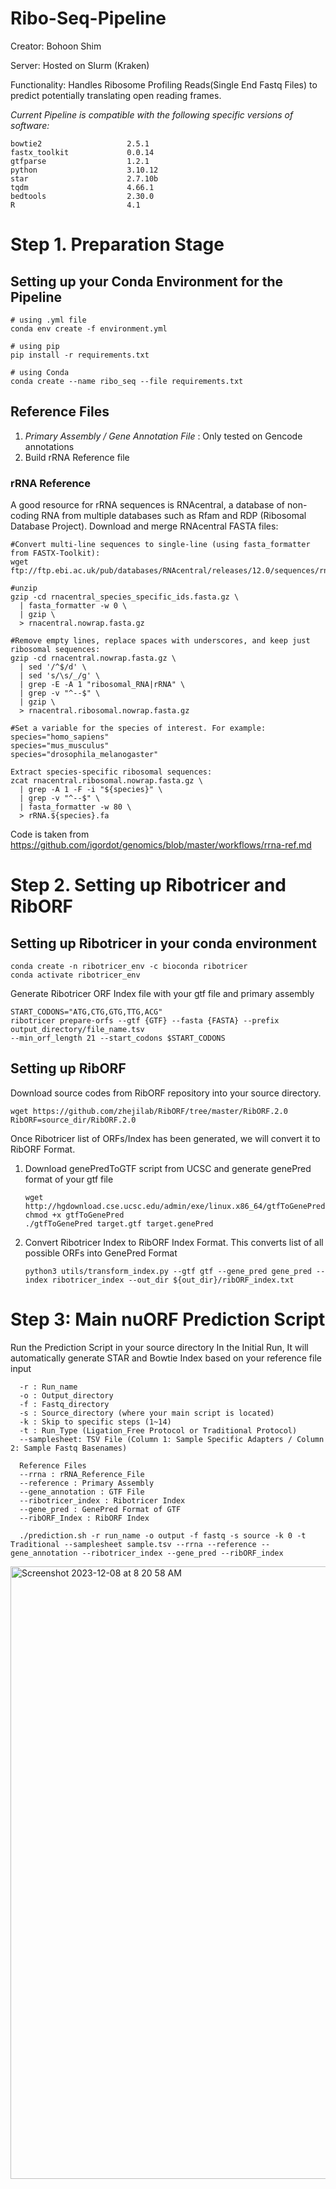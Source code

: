 # Ribo-Seq-Pipeline
Creator: Bohoon Shim 

Server: Hosted on Slurm (Kraken) 

Functionality: Handles Ribosome Profiling Reads(Single End Fastq Files) to predict potentially translating open reading frames. 

*Current Pipeline is compatible with the following specific versions of software:*

```
bowtie2                   2.5.1
fastx_toolkit             0.0.14
gtfparse                  1.2.1
python                    3.10.12 
star                      2.7.10b
tqdm                      4.66.1
bedtools                  2.30.0 
R                         4.1
```

# Step 1. Preparation Stage 

## Setting up your Conda Environment for the Pipeline

```
# using .yml file 
conda env create -f environment.yml

# using pip
pip install -r requirements.txt

# using Conda
conda create --name ribo_seq --file requirements.txt
```

## Reference Files 

  1. *Primary Assembly / Gene Annotation File* : Only tested on Gencode annotations
  2. Build rRNA Reference file

### rRNA Reference 

A good resource for rRNA sequences is RNAcentral, a database of non-coding RNA from multiple databases such as Rfam and RDP (Ribosomal Database Project).
Download and merge RNAcentral FASTA files:

```
#Convert multi-line sequences to single-line (using fasta_formatter from FASTX-Toolkit):
wget ftp://ftp.ebi.ac.uk/pub/databases/RNAcentral/releases/12.0/sequences/rnacentral_species_specific_ids.fasta.gz

#unzip
gzip -cd rnacentral_species_specific_ids.fasta.gz \
  | fasta_formatter -w 0 \
  | gzip \
  > rnacentral.nowrap.fasta.gz

#Remove empty lines, replace spaces with underscores, and keep just ribosomal sequences:
gzip -cd rnacentral.nowrap.fasta.gz \
  | sed '/^$/d' \
  | sed 's/\s/_/g' \
  | grep -E -A 1 "ribosomal_RNA|rRNA" \
  | grep -v "^--$" \
  | gzip \
  > rnacentral.ribosomal.nowrap.fasta.gz

#Set a variable for the species of interest. For example:
species="homo_sapiens"
species="mus_musculus"
species="drosophila_melanogaster"

Extract species-specific ribosomal sequences:
zcat rnacentral.ribosomal.nowrap.fasta.gz \
  | grep -A 1 -F -i "${species}" \
  | grep -v "^--$" \
  | fasta_formatter -w 80 \
  > rRNA.${species}.fa
```
Code is taken from https://github.com/igordot/genomics/blob/master/workflows/rrna-ref.md


# Step 2. Setting up Ribotricer and RibORF

## Setting up Ribotricer in your conda environment 

```
conda create -n ribotricer_env -c bioconda ribotricer
conda activate ribotricer_env
```

Generate Ribotricer ORF Index file with your gtf file and primary assembly

```
START_CODONS="ATG,CTG,GTG,TTG,ACG"
ribotricer prepare-orfs --gtf {GTF} --fasta {FASTA} --prefix output_directory/file_name.tsv
--min_orf_length 21 --start_codons $START_CODONS
```

## Setting up RibORF
Download source codes from RibORF repository into your source directory. 

```
wget https://github.com/zhejilab/RibORF/tree/master/RibORF.2.0
RibORF=source_dir/RibORF.2.0
```

Once Ribotricer list of ORFs/Index has been generated, we will convert it to RibORF Format. 

  1. Download genePredToGTF script from UCSC and generate genePred format of your gtf file
     ```
     wget http://hgdownload.cse.ucsc.edu/admin/exe/linux.x86_64/gtfToGenePred
     chmod +x gtfToGenePred
     ./gtfToGenePred target.gtf target.genePred
     ```
  2. Convert Ribotricer Index to RibORF Index Format. This converts list of all possible ORFs into GenePred Format 
     ```
     python3 utils/transform_index.py --gtf gtf --gene_pred gene_pred --index ribotricer_index --out_dir ${out_dir}/ribORF_index.txt
     ```

# Step 3: Main nuORF Prediction Script 

Run the Prediction Script in your source directory 
In the Initial Run, It will automatically generate STAR and Bowtie Index based on your reference file input 

```
  -r : Run_name
  -o : Output_directory
  -f : Fastq_directory
  -s : Source_directory (where your main script is located)
  -k : Skip to specific steps (1~14) 
  -t : Run_Type (Ligation_Free Protocol or Traditional Protocol)
  --samplesheet: TSV File (Column 1: Sample Specific Adapters / Column 2: Sample Fastq Basenames)

  Reference Files
  --rrna : rRNA_Reference_File
  --reference : Primary Assembly
  --gene_annotation : GTF File
  --ribotricer_index : Ribotricer Index
  --gene_pred : GenePred Format of GTF
  --ribORF_Index : RibORF Index

  ./prediction.sh -r run_name -o output -f fastq -s source -k 0 -t Traditional --samplesheet sample.tsv --rrna --reference --gene_annotation --ribotricer_index --gene_pred --ribORF_index

```

<img width="980" alt="Screenshot 2023-12-08 at 8 20 58 AM" src="https://github.com/bshim181/Ribo-Seq-Pipeline/assets/53489568/be7ec1c9-ed1f-423c-93bb-14ee905af62d">

     
     
